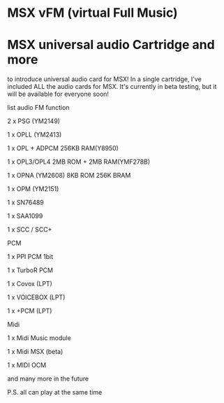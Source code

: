 
# MSX vFM (virtual Full Music)

# MSX universal audio Cartridge and more


to introduce universal audio card for MSX! In a single cartridge, I've included ALL the audio cards for MSX. It's currently in beta testing, but it will be available for everyone soon!


list audio FM function


2 x PSG	(YM2149)

1 x OPLL (YM2413)

1 x OPL + ADPCM 256KB RAM(Y8950)

1 x OPL3/OPL4 2MB ROM + 2MB RAM(YMF278B)

1 x OPNA (YM2608) 8KB ROM 256K BRAM

1 x OPM	(YM2151)

1 x SN76489

1 x SAA1099

1 x SCC / SCC+


PCM

1 x PPI PCM 1bit

1 x TurboR PCM

1 x Covox (LPT)

1 x VOICEBOX (LPT)

1 x +PCM (LPT)

Midi


1 x Midi Music module

1 x Midi MSX  (beta)

1 x MIDI OCM



and many more in the future


P.S. all can play at the same time



 
